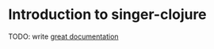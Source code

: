 # Introduction to singer-clojure

TODO: write [great documentation](http://jacobian.org/writing/what-to-write/)
